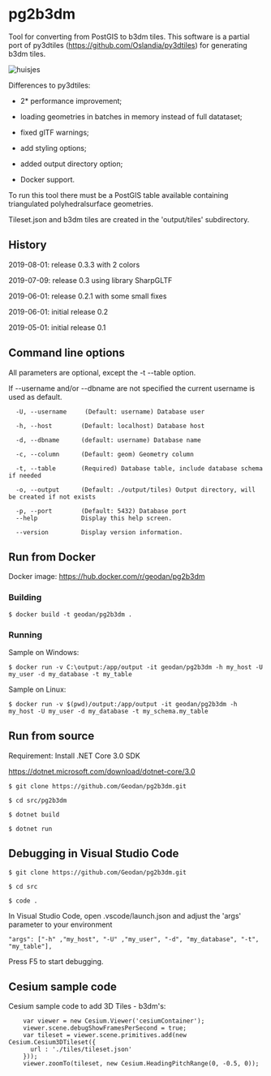 # pg2b3dm

Tool for converting from PostGIS to b3dm tiles. This software is a partial port of py3dtiles (https://github.com/Oslandia/py3dtiles) 
for generating b3dm tiles.

![huisjes](https://user-images.githubusercontent.com/538812/60990513-e6671980-a348-11e9-9205-a7ab580ee69b.png)

Differences to py3dtiles:

- 2* performance improvement;

- loading geometries in batches in memory instead of full datataset;

- fixed glTF warnings;

- add styling options;

- added output directory option;

- Docker support.

To run this tool there must be a PostGIS table available containing triangulated polyhedralsurface geometries.

Tileset.json and b3dm tiles are created in the 'output/tiles' subdirectory.

## History

2019-08-01: release 0.3.3 with 2 colors

2019-07-09: release 0.3 using library SharpGLTF

2019-06-01: release 0.2.1 with some small fixes

2019-06-01: initial release 0.2

2019-05-01: initial release 0.1

## Command line options

All parameters are optional, except the -t --table option. 

If --username and/or --dbname are not specified the current username is used as default.

```
  -U, --username     (Default: username) Database user

  -h, --host        (Default: localhost) Database host

  -d, --dbname      (default: username) Database name

  -c, --column      (Default: geom) Geometry column

  -t, --table       (Required) Database table, include database schema if needed

  -o, --output      (Default: ./output/tiles) Output directory, will be created if not exists

  -p, --port        (Default: 5432) Database port
  --help            Display this help screen.

  --version         Display version information.  
```

## Run from Docker

Docker image: https://hub.docker.com/r/geodan/pg2b3dm

### Building

```
$ docker build -t geodan/pg2b3dm .
```

### Running

Sample on Windows: 

```
$ docker run -v C:\output:/app/output -it geodan/pg2b3dm -h my_host -U my_user -d my_database -t my_table
```

Sample on Linux:

```
$ docker run -v $(pwd)/output:/app/output -it geodan/pg2b3dm -h my_host -U my_user -d my_database -t my_schema.my_table
```

## Run from source

Requirement: Install .NET Core 3.0 SDK 

https://dotnet.microsoft.com/download/dotnet-core/3.0

```
$ git clone https://github.com/Geodan/pg2b3dm.git

$ cd src/pg2b3dm

$ dotnet build

$ dotnet run

```

## Debugging in Visual Studio Code

```
$ git clone https://github.com/Geodan/pg2b3dm.git

$ cd src

$ code .
```

In Visual Studio Code, open .vscode/launch.json and adjust the 'args' parameter to your environment

```
"args": ["-h" ,"my_host", "-U" ,"my_user", "-d", "my_database", "-t", "my_table"],            
```

Press F5 to start debugging.

## Cesium sample code 

Cesium sample code to add 3D Tiles - b3dm's:

```
    var viewer = new Cesium.Viewer('cesiumContainer');
    viewer.scene.debugShowFramesPerSecond = true;
    var tileset = viewer.scene.primitives.add(new Cesium.Cesium3DTileset({
      url : './tiles/tileset.json'
    }));
    viewer.zoomTo(tileset, new Cesium.HeadingPitchRange(0, -0.5, 0));
```
